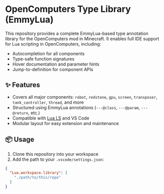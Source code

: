 # OpenComputers Type Library (EmmyLua)

This repository provides a complete EmmyLua-based type annotation library for the OpenComputers mod in Minecraft. It enables full IDE support for Lua scripting in OpenComputers, including:

- Autocompletion for all components
- Type-safe function signatures
- Hover documentation and parameter hints
- Jump-to-definition for component APIs

## ✨ Features

- Covers all major components: `robot`, `redstone`, `gpu`, `screen`, `transposer`, `tank_controller`, `thread`, and more
- Structured using EmmyLua annotations (`---@class`, `---@param`, `---@return`, etc.)
- Compatible with [Lua LS](https://github.com/LuaLS/lua-language-server) and VS Code
- Modular layout for easy extension and maintenance

## 📦 Usage

1. Clone this repository into your workspace
2. Add the path to your `.vscode/settings.json`:

```json
{
  "Lua.workspace.library": [
    "./path/to/this/repo"
  ]
}
